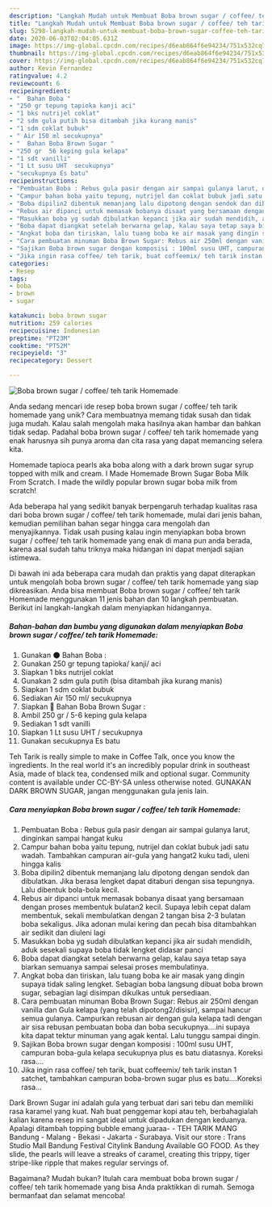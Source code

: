 ```yaml
---
description: "Langkah Mudah untuk Membuat Boba brown sugar / coffee/ teh tarik Homemade yang Menggugah Selera"
title: "Langkah Mudah untuk Membuat Boba brown sugar / coffee/ teh tarik Homemade yang Menggugah Selera"
slug: 5298-langkah-mudah-untuk-membuat-boba-brown-sugar-coffee-teh-tarik-homemade-yang-menggugah-selera
date: 2020-06-03T02:04:05.631Z
image: https://img-global.cpcdn.com/recipes/d6eab864f6e94234/751x532cq70/boba-brown-sugar-coffee-teh-tarik-homemade-foto-resep-utama.jpg
thumbnail: https://img-global.cpcdn.com/recipes/d6eab864f6e94234/751x532cq70/boba-brown-sugar-coffee-teh-tarik-homemade-foto-resep-utama.jpg
cover: https://img-global.cpcdn.com/recipes/d6eab864f6e94234/751x532cq70/boba-brown-sugar-coffee-teh-tarik-homemade-foto-resep-utama.jpg
author: Kevin Fernandez
ratingvalue: 4.2
reviewcount: 6
recipeingredient:
- "  Bahan Boba "
- "250 gr tepung tapioka kanji aci"
- "1 bks nutrijel coklat"
- "2 sdm gula putih bisa ditambah jika kurang manis"
- "1 sdm coklat bubuk"
- " Air 150 ml secukupnya"
- "  Bahan Boba Brown Sugar "
- "250 gr  56 keping gula kelapa"
- "1 sdt vanilli"
- "1 Lt susu UHT  secukupnya"
- "secukupnya Es batu"
recipeinstructions:
- "Pembuatan Boba : Rebus gula pasir dengan air sampai gulanya larut, dinginkan sampai hangat kuku"
- "Campur bahan boba yaitu tepung, nutrijel dan coklat bubuk jadi satu wadah. Tambahkan campuran air-gula yang hangat2 kuku tadi, uleni hingga kalis"
- "Boba dipilin2 dibentuk memanjang lalu dipotong dengan sendok dan dibulatkan. Jika berasa lengket dapat ditaburi dengan sisa tepungnya. Lalu dibentuk bola-bola kecil."
- "Rebus air dipanci untuk memasak bobanya disaat yang bersamaan dengan proses membentuk bulatan2 kecil. Supaya lebih cepat dalam membentuk, sekali membulatkan dengan 2 tangan bisa 2-3 bulatan boba sekaligus. Jika adonan mulai kering dan pecah bisa ditambahkan air sedikit dan diuleni lagi"
- "Masukkan boba yg sudah dibulatkan kepanci jika air sudah mendidih, aduk sesekali supaya boba tidak lengket didasar panci"
- "Boba dapat diangkat setelah berwarna gelap, kalau saya tetap saya biarkan semuanya sampai selesai proses membulatinya."
- "Angkat boba dan tiriskan, lalu tuang boba ke air masak yang dingin supaya tidak saling lengket. Sebagian boba langsung dibuat boba brown sugar, sebagian lagi disimpan dikulkas untuk persediaan."
- "Cara pembuatan minuman Boba Brown Sugar: Rebus air 250ml dengan vanilla dan Gula kelapa (yang telah dipotong2/disisir), sampai hancur semua gulanya. Campurkan rebusan air dengan gula kelapa tadi dengan air sisa rebusan pembuatan boba dan boba secukupnya....ini supaya kita dapat tektur minuman yang agak kental. Lalu tunggu sampai dingin."
- "Sajikan Boba brown sugar dengan komposisi : 100ml susu UHT, campuran boba-gula kelapa secukupnya plus es batu diatasnya. Koreksi rasa...."
- "Jika ingin rasa coffee/ teh tarik, buat coffeemix/ teh tarik instan 1 satchet, tambahkan campuran boba-brown sugar plus es batu....Koreksi rasa..."
categories:
- Resep
tags:
- boba
- brown
- sugar

katakunci: boba brown sugar 
nutrition: 259 calories
recipecuisine: Indonesian
preptime: "PT23M"
cooktime: "PT52M"
recipeyield: "3"
recipecategory: Dessert

---
```



![Boba brown sugar / coffee/ teh tarik Homemade](https://img-global.cpcdn.com/recipes/d6eab864f6e94234/751x532cq70/boba-brown-sugar-coffee-teh-tarik-homemade-foto-resep-utama.jpg)

Anda sedang mencari ide resep boba brown sugar / coffee/ teh tarik homemade yang unik? Cara membuatnya memang tidak susah dan tidak juga mudah. Kalau salah mengolah maka hasilnya akan hambar dan bahkan tidak sedap. Padahal boba brown sugar / coffee/ teh tarik homemade yang enak harusnya sih punya aroma dan cita rasa yang dapat memancing selera kita.

Homemade tapioca pearls aka boba along with a dark brown sugar syrup topped with milk and cream. I Made Homemade Brown Sugar Boba Milk From Scratch. I made the wildly popular brown sugar boba milk from scratch!

Ada beberapa hal yang sedikit banyak berpengaruh terhadap kualitas rasa dari boba brown sugar / coffee/ teh tarik homemade, mulai dari jenis bahan, kemudian pemilihan bahan segar hingga cara mengolah dan menyajikannya. Tidak usah pusing kalau ingin menyiapkan boba brown sugar / coffee/ teh tarik homemade yang enak di mana pun anda berada, karena asal sudah tahu triknya maka hidangan ini dapat menjadi sajian istimewa.


Di bawah ini ada beberapa cara mudah dan praktis yang dapat diterapkan untuk mengolah boba brown sugar / coffee/ teh tarik homemade yang siap dikreasikan. Anda bisa membuat Boba brown sugar / coffee/ teh tarik Homemade menggunakan 11 jenis bahan dan 10 langkah pembuatan. Berikut ini langkah-langkah dalam menyiapkan hidangannya.

<!--inarticleads1-->

##### Bahan-bahan dan bumbu yang digunakan dalam menyiapkan Boba brown sugar / coffee/ teh tarik Homemade:

1. Gunakan  🌑 Bahan Boba :
1. Gunakan 250 gr tepung tapioka/ kanji/ aci
1. Siapkan 1 bks nutrijel coklat
1. Gunakan 2 sdm gula putih (bisa ditambah jika kurang manis)
1. Siapkan 1 sdm coklat bubuk
1. Sediakan  Air 150 ml/ secukupnya
1. Siapkan  🍹 Bahan Boba Brown Sugar :
1. Ambil 250 gr / 5-6 keping gula kelapa
1. Sediakan 1 sdt vanilli
1. Siapkan 1 Lt susu UHT / secukupnya
1. Gunakan secukupnya Es batu


Teh Tarik is really simple to make in Coffee Talk, once you know the ingredients. In the real world it&#39;s an incredibly popular drink in southeast Asia, made of black tea, condensed milk and optional sugar. Community content is available under CC-BY-SA unless otherwise noted. GUNAKAN DARK BROWN SUGAR, jangan menggunakan gula jenis lain. 

<!--inarticleads2-->

##### Cara menyiapkan Boba brown sugar / coffee/ teh tarik Homemade:

1. Pembuatan Boba : Rebus gula pasir dengan air sampai gulanya larut, dinginkan sampai hangat kuku
1. Campur bahan boba yaitu tepung, nutrijel dan coklat bubuk jadi satu wadah. Tambahkan campuran air-gula yang hangat2 kuku tadi, uleni hingga kalis
1. Boba dipilin2 dibentuk memanjang lalu dipotong dengan sendok dan dibulatkan. Jika berasa lengket dapat ditaburi dengan sisa tepungnya. Lalu dibentuk bola-bola kecil.
1. Rebus air dipanci untuk memasak bobanya disaat yang bersamaan dengan proses membentuk bulatan2 kecil. Supaya lebih cepat dalam membentuk, sekali membulatkan dengan 2 tangan bisa 2-3 bulatan boba sekaligus. Jika adonan mulai kering dan pecah bisa ditambahkan air sedikit dan diuleni lagi
1. Masukkan boba yg sudah dibulatkan kepanci jika air sudah mendidih, aduk sesekali supaya boba tidak lengket didasar panci
1. Boba dapat diangkat setelah berwarna gelap, kalau saya tetap saya biarkan semuanya sampai selesai proses membulatinya.
1. Angkat boba dan tiriskan, lalu tuang boba ke air masak yang dingin supaya tidak saling lengket. Sebagian boba langsung dibuat boba brown sugar, sebagian lagi disimpan dikulkas untuk persediaan.
1. Cara pembuatan minuman Boba Brown Sugar: Rebus air 250ml dengan vanilla dan Gula kelapa (yang telah dipotong2/disisir), sampai hancur semua gulanya. Campurkan rebusan air dengan gula kelapa tadi dengan air sisa rebusan pembuatan boba dan boba secukupnya....ini supaya kita dapat tektur minuman yang agak kental. Lalu tunggu sampai dingin.
1. Sajikan Boba brown sugar dengan komposisi : 100ml susu UHT, campuran boba-gula kelapa secukupnya plus es batu diatasnya. Koreksi rasa....
1. Jika ingin rasa coffee/ teh tarik, buat coffeemix/ teh tarik instan 1 satchet, tambahkan campuran boba-brown sugar plus es batu....Koreksi rasa...


Dark Brown Sugar ini adalah gula yang terbuat dari sari tebu dan memiliki rasa karamel yang kuat. Nah buat penggemar kopi atau teh, berbahagialah kalian karena resep ini sangat ideal untuk dipadukan dengan keduanya. Apalagi ditambah topping bubble emang juaraa- - TEH TARIK MANG Bandung - Malang - Bekasi - Jakarta - Surabaya. Visit our store : Trans Studio Mall Bandung Festival Citylink Bandung Available GO FOOD. As they slide, the pearls will leave a streaks of caramel, creating this trippy, tiger stripe-like ripple that makes regular servings of. 

Bagaimana? Mudah bukan? Itulah cara membuat boba brown sugar / coffee/ teh tarik homemade yang bisa Anda praktikkan di rumah. Semoga bermanfaat dan selamat mencoba!
